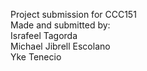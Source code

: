 Project submission for CCC151
<br>
Made and submitted by:
<br>
Israfeel Tagorda
<br>
Michael Jibrell Escolano
<br>
Yke Tenecio
